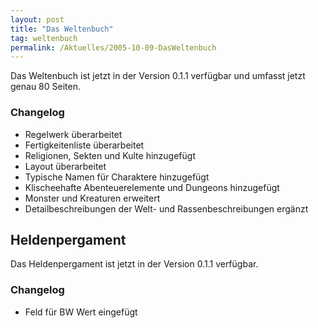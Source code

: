 ```yaml
---
layout: post
title: "Das Weltenbuch"
tag: weltenbuch
permalink: /Aktuelles/2005-10-09-DasWeltenbuch
---
```


Das Weltenbuch ist jetzt in der Version 0.1.1 verfügbar und umfasst jetzt genau 80 Seiten.

### Changelog

- Regelwerk überarbeitet
- Fertigkeitenliste überarbeitet
- Religionen, Sekten und Kulte hinzugefügt
- Layout überarbeitet
- Typische Namen für Charaktere hinzugefügt
- Klischeehafte Abenteuerelemente und Dungeons hinzugefügt
- Monster und Kreaturen erweitert
- Detailbeschreibungen der Welt- und Rassenbeschreibungen ergänzt

## Heldenpergament

Das Heldenpergament ist jetzt in der Version 0.1.1 verfügbar.

### Changelog

- Feld für BW Wert eingefügt


